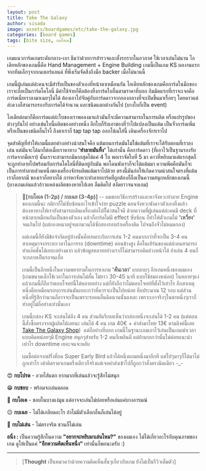 ```yaml
---
layout: post
title: Take The Galaxy
author: sisada
image: assets/boardgames/etc/take-the-galaxy.jpg
categories: [board games]
tags: [bite size, กบโอเค]
---
```

เกมแนวการ์ดเกมระดับกลาง-เบา ธีมว่าด้วยการสำรวจและตั้งรกรากในอวกาศ ใช้เวลาเล่นไม่นาน ไอเดียหลักของเกมนี้คือ Hand Management + Engine Building เกมนี้เป็นเกม KS ผลงานแรกจากทีมเล็กๆจากเนเธอร์แลนด์ ที่พึ่งเริ่มจัดสิ่งถึงมือ backer เมื่อไม่นานนี้

เกมนี้ผู้เล่นแต่ล่ะคนจะมีสำรับเป็นของตัวเองที่หน้าตาเหมือนกัน ไอเดียหลักของเกมคือการ์ดในมือของเราจะถือเป็นการ์ดโคโลนี่ มีค่าใช้จ่ายก็คือต้องทิ้งการ์ดใบอื่นตามราคาที่บอก กิมมิคแรกที่เราจะเจอคือการ์ดเนี่ยเราลงมาเฉยๆไม่ได้ ต้องเอาไปจับคู่กับการ์ดดาวจากกองกลางที่จะเปิดขึ้นมาเรื่อยๆ โดยดาวแต่ล่ะดวงก็สามารถรองรับการ์ดได้จำนวน และชนิดแตกต่างกันไป (บางใบก็เป็น event)

ไอเดียต่อมาก็คือการ์ดแต่ล่ะใบของเราพอลงมาแล้วมันก็จะมีความสามารถในการผลิต หรือแปรรูปของต่างๆกันไป อย่างเช่นใบนี้ผลิตของอย่างหนึ่ง อีกใบก็รับเอาของที่ว่าไปแปลงเป็นแต้ม เป็นจั่วการ์ดเพิ่ม หรือเป็นของชนิดอื่นไรงี้ ถึงตาเราก็ tap tap tap ออกโน้นใส่นี้ เดินเครื่องจักรเราไป

จุดสำคัญที่ทำให้เกมนี้แตกต่างอย่างน่าสนใจคือ แต้มบนการ์ดมันไม่ใช่แต้มที่เราจะได้รับตอนที่เราลงเล่น แต่มันจะได้มาก็ต่อเมื่อเราหาทาง **'ทำลายมันทิ้ง'** ได้เท่านั้น คือการ์ดดาว (ที่เอาไว้เป็นฐานรองรับการ์ดจากมือเรา) นั้นเราจะสามารถมีมากสุดได้แค่ 4 ใบ พอเราจัดใบที่ 5 มา ดาวที่หยิบมาแต่แรกสุดก็จะถูกทำลายไปพร้อมกับการ์ดโคโลนี่ที่ติดอยู่กับมัน พอโดนพังเราก็จะได้แต้มมา ความพีคคือมันก็จะเป็นการทำลายส่วนหนึ่งของเครื่องจักรผลิตแต้มเราไปด้วย ตรงนี้มันก่อให้เกิดความน่าสนใจตรงที่แต้มเราก็อยากมี ของเราก็อยากได้ การหาจังหวะทำลายการ์ดที่ถูกต้องก็ถือเป็นความสนุกหลักของเกมนี้ (บางเกมเล่นแล้วอ้าวแหล่งผลิตของหายไปเลย ลืมคิดไป สงัดยาวจนจบเกม)

> 🐸**[กบโอเค (1-2p) / กบเฉย (3-4p)]** -- ผมชอบวิธีการสร้างและหาจังหวะทำลาย Engine ของเกมนี้นะ กติกาก็ไม่ซับซ้อนอะไรเข้าใจง่าย puzzle ตอนจังหวะพังดาวตัวเองทิ้งแล้วต้องหาทางให้เรายังสามารถเดินเครื่องต่อไปก็็น่าสนใจดี ด้วยความที่ผู้เล่นแต่ล่ะคนมี deck ที่หน้าตาเหมือนกันเป็นของตัวเอง แล้วก็การ์ดไม่มี effect ซับซ้อน ก็ทำให้ตัวเกมไม่ **'เหวี่ยง'** จนเกินไป (แต่กองหนาอยู่จบเกมวนได้ซักสองรอบถ้าเครื่องติด ไปจนถึงจั่วไม่หมดกอง)
> 
> แต่เกมนี้ก็ยังมีข้อจำกัดอยู่บ้างนั้นคือเหมาะกับการเล่น 1-2 คนมากกว่าที่จะเป็น 3-4 คน สาเหตุมาจากระยะเวลาในการรอ (downtime) ค่อนข้างสูง คือในเทิร์นของแต่ล่ะคนสามารถทำแอ๊คชั่นได้เยอะอย่างมาก แล้วข้อมูลหลายอย่างเราก็ไม่สามารถคิดล่วงหน้าได้ ถ้าเล่น 4 คนก็จะกลายเป็นรอจนเบื่อ
> 
> เกมนี้เป็นอีกหนึ่งในความพยายามในการหาเกม **'คั่นเวลา'** แบบกบๆ อีกเกมหนึ่งของผมเอง (เกมขนาดเล็กใช้เวลาในการเล่นไม่สั้น ไม่ยาว 30-45 นาที แบบใช้สมองหน่อย) ในหลายๆแง่แล้วเกมนี้ก็ถือว่าตอบโจทย์นี้ได้หลายอย่าง แต่ก็ยังถือว่าไม่ตอบโจทย์ที่ตั้งไว้เท่าไร อีกสาเหตุหนึ่งคือเหมือนรอบการเล่นมันเยอะกว่าที่ควรจะเป็นไปหน่อย คือประมาณ 12 รอบ แต่ส่วนหนึ่งที่รู้สึกว่านานก็อาจจะเป็นเพราะรอคนอื่นคิดนานนั้นแหละ เพราะเอาจริงๆในตาหนึ่งๆเราก็ทำอยู่ไม่กี่อย่างเท่านั้นเอง
> 
> เกมนี้กล่อง KS จะเล่นได้ถึง 4 คน ส่วนอันรีเทลเห็นว่ากล่องหนึ่งจะเล่นได้ 1-2 คน (แต่ตอนนี้สั่งซื้อตรงจากผู้ผลิตได้เลยนะ เล่นได้ 4 คน เกม 40€ + ค่าส่งมาไทย 13€ ตามลิงค์นี้เลย [Take The Galaxy Shop](https://www.takethegalaxy.com/product-page/take-the-galaxy-1st-edition))  แต่ก็อย่างที่บอก เกมนี้ในฐานะเกมเอาไว้เล่นเป็นเกมฆ่าเวลาแบบคิดหน่อยๆมี Engine สนุกๆสำหรับ 1-2 คนก็เพลินดี แต่ถ้ามากกว่านั้นไม่ค่อยแนะนำเท่าไร downtime เยอะจนจะหลับ
> 
> ผมซื้อต่อจากฝรั่งที่กด Super Early Bird แล้วได้หนึ่งแถมหนึ่งมาอีกที แต่ไปๆมาๆก็ได้มาไม่ถูกเท่าไร เค้าคิดราคาเกมครึ่งเดียวก็จริงแต่เจอค่าส่งเข้าไปก็ถูกกว่าสั่งตรงนิดเดียว -\_-


😍 **กบโปรด** - อวยไส้แตก ยากมากที่เล่นแล้วจะรู้สึกไม่สนุก

😁 **กบชอบ** - พร้อมจะเล่นตลอด

🙂 **กบโอเค** - ชอบในบางแง่มุม แต่อาจจะเล่นไม่บ่อยหรือเล่นแค่บางอารมณ์

😐 **กบเฉย** - ไม่ได้เกลียดอะไร ถ้าไม่มีตัวเลือกอื่นก็เล่นได้อยู่

🖕 **กบไม่เล่น** - ไม่ตรงจริต ชวนก็ไม่เล่น

**อนึ่ง :** เป็นความรู้สึกในความ **"อยากจะหยิบมาเล่นไหม?"** ของผมเอง ไม่ได้เกี่ยวอะไรกับคุณภาพของเกม ดูให้เป็นแค่ **"อีกความคิดเห็นหนึ่ง"** เท่านั้นก็พอนะครับ :)



---



> 
> [**Thought** เป็นหมวดว่าด้วยความคิดเห็นสั้นๆเกี่ยวกับเกม ยังไม่เป็นรีวิวเต็มตัว]
> 
> 
> 

